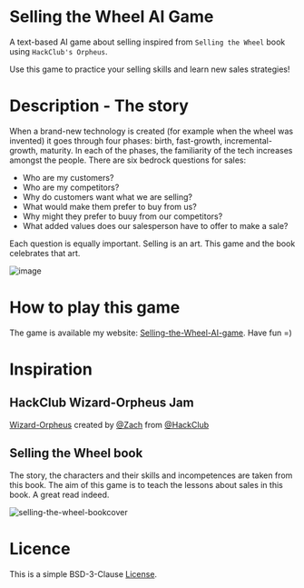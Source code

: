# Selling the Wheel AI Game
A text-based AI game about selling inspired from `Selling the Wheel` book using `HackClub's Orpheus`.

Use this game to practice your selling skills and learn new sales strategies!

# Description - The story 
When a brand-new technology is created (for example when the wheel was invented) it goes through four phases: birth, fast-growth, incremental-growth, maturity.
In each of the phases, the familiarity of the tech increases amongst the people.
There are six bedrock questions for sales:
+ Who are my customers?
+ Who are my competitors?
+ Why do customers want what we are selling?
+ What would make them prefer to buy from us?
+ Why might they prefer to buuy from our competitors?
+ What added values does our salesperson have to offer to make a sale?

Each question is equally important. Selling is an art. This game and the book celebrates that art. 

![image](https://github.com/user-attachments/assets/f29f7e34-15b0-41d6-974d-949397b30691)


# How to play this game

The game is available my website: [Selling-the-Wheel-AI-game](https://suryaansh.is-a.dev/Selling-the-wheel-AI-game/). Have fun =)

# Inspiration

## HackClub Wizard-Orpheus Jam
[Wizard-Orpheus](https://jams.hackclub.com/jam/wizard-orpheus) created by [@Zach](https://github.com/zachlatta) from [@HackClub](https://github.com/hackclub)


## Selling the Wheel book
The story, the characters and their skills and incompetences are taken from this book. The aim of this game is to teach the lessons about sales in this book. A great read indeed.

![selling-the-wheel-bookcover](https://github.com/user-attachments/assets/28a77107-c954-4300-a638-0c6f0262ccf8)

# Licence
This is a simple BSD-3-Clause [License](https://github.com/suryaanshah/Selling-the-wheel-AI-game/blob/main/LICENSE).




